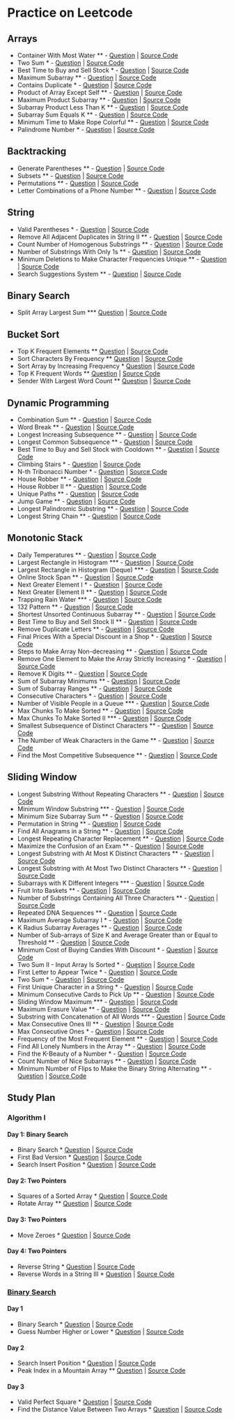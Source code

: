 # Practice on Leetcode
## Arrays
- Container With Most Water ** - [Question](https://leetcode.com/problems/container-with-most-water/) | [Source Code](./arrays/container-with-most-water/main.go)
- Two Sum * - [Question](https://leetcode.com/problems/two-sum/) | [Source Code](./arrays/two-sum/main.go)
- Best Time to Buy and Sell Stock * - [Question](https://leetcode.com/problems/best-time-to-buy-and-sell-stock/) | [Source Code](./arrays/best-time-to-buy-and-sell-stock/main.go)
- Maximum Subarray ** - [Question](https://leetcode.com/problems/maximum-subarray/) | [Source Code](./arrays/maximum-subarray/main.go)
- Contains Duplicate * - [Question](https://leetcode.com/problems/contains-duplicate/) | [Source Code](./arrays/contains-duplicate/main.go)
- Product of Array Except Self ** - [Question](https://leetcode.com/problems/product-of-array-except-self/) | [Source Code](./arrays/product-of-array-except-self/main.go)
- Maximum Product Subarray ** - [Question](https://leetcode.com/problems/maximum-product-subarray/) | [Source Code](./arrays/maximum-product-subarray/main.go)
- Subarray Product Less Than K ** - [Question](https://leetcode.com/problems/subarray-product-less-than-k/) | [Source Code](./arrays/subarray-product-less-than-k/main.go)
- Subarray Sum Equals K ** - [Question](https://leetcode.com/problems/subarray-sum-equals-k/) | [Source Code](./arrays/subarray-sum-equals-k/main.go)
- Minimum Time to Make Rope Colorful ** - [Question](https://leetcode.com/problems/minimum-time-to-make-rope-colorful/) | [Source Code](./arrays/minimum-time-to-make-rope-colorful/main.go)
- Palindrome Number * - [Question](https://leetcode.com/problems/palindrome-number/) | [Source Code](./arrays/palindrome-number/main.go)

## Backtracking
- Generate Parentheses ** - [Question](https://leetcode.com/problems/generate-parentheses/) | [Source Code](backtracking/generate-parentheses/main.go)
- Subsets ** - [Question](https://leetcode.com/problems/subsets/) | [Source Code](backtracking/subsets/main.go)
- Permutations ** - [Question](https://leetcode.com/problems/permutations/) | [Source Code](backtracking/permutations/main.go)
- Letter Combinations of a Phone Number ** - [Question](https://leetcode.com/problems/letter-combinations-of-a-phone-number/) | [Source Code](backtracking/letter-combinations-of-a-phone-number/main.go)

## String
- Valid Parentheses * - [Question](https://leetcode.com/problems/valid-parentheses/) | [Source Code](string/valid-parentheses/main.go)
- Remove All Adjacent Duplicates in String II ** - [Question](https://leetcode.com/problems/remove-all-adjacent-duplicates-in-string-ii/) | [Source Code](string/remove-all-adjacent-duplicates-in-string-ii/main.go)
- Count Number of Homogenous Substrings ** - [Question](https://leetcode.com/problems/count-number-of-homogenous-substrings/) | [Source Code](string/count-number-of-homogenous-substrings/main.go)
- Number of Substrings With Only 1s ** - [Question](https://leetcode.com/problems/number-of-substrings-with-only-1s/) | [Source Code](string/number-of-substrings-with-only-1s/main.go)
- Minimum Deletions to Make Character Frequencies Unique ** - [Question](https://leetcode.com/problems/minimum-deletions-to-make-character-frequencies-unique/) | [Source Code](string/minimum-deletions-to-make-character-frequencies-unique/main.go)
- Search Suggestions System ** - [Question](https://leetcode.com/problems/search-suggestions-system/) | [Source Code](string/search-suggestions-system/main.go)

## Binary Search
- Split Array Largest Sum *** [Question](https://leetcode.com/problems/split-array-largest-sum/) | [Source Code](binary-search/split-array-largest-sum/main.go)

## Bucket Sort
- Top K Frequent Elements ** [Question](https://leetcode.com/problems/top-k-frequent-elements/) | [Source Code](bucket-sort/top-k-frequent-elements/main.go)
- Sort Characters By Frequency ** [Question](https://leetcode.com/problems/sort-characters-by-frequency/) | [Source Code](bucket-sort/sort-characters-by-frequency/main.go)
- Sort Array by Increasing Frequency * [Question](https://leetcode.com/problems/sort-array-by-increasing-frequency/) | [Source Code](bucket-sort/sort-array-by-increasing-frequency/main.go)
- Top K Frequent Words ** [Question](https://leetcode.com/problems/top-k-frequent-words/) | [Source Code](bucket-sort/top-k-frequent-words/main.go)
- Sender With Largest Word Count ** [Question](https://leetcode.com/problems/sender-with-largest-word-count/) | [Source Code](bucket-sort/sender-with-largest-word-count/main.go)

## Dynamic Programming
- Combination Sum ** - [Question](https://leetcode.com/problems/combination-sum/) | [Source Code](dynamic-programming/combination-sum/main.go)
- Word Break ** - [Question](https://leetcode.com/problems/word-break/) | [Source Code](dynamic-programming/word-break/main.go)
- Longest Increasing Subsequence ** - [Question](https://leetcode.com/problems/longest-increasing-subsequence/) | [Source Code](dynamic-programming/longest-increasing-subsequence/main.go)
- Longest Common Subsequence ** - [Question](https://leetcode.com/problems/longest-common-subsequence/) | [Source Code](dynamic-programming/longest-common-subsequence/main.go)
- Best Time to Buy and Sell Stock with Cooldown ** - [Question](https://leetcode.com/problems/best-time-to-buy-and-sell-stock-with-cooldown/) | [Source Code](dynamic-programming/best-time-to-buy-and-sell-stock-with-cooldown/main.go)
- Climbing Stairs * - [Question](https://leetcode.com/problems/climbing-stairs/) | [Source Code](dynamic-programming/climbing-stairs/main.go)
- N-th Tribonacci Number * - [Question](https://leetcode.com/problems/n-th-tribonacci-number/) | [Source Code](dynamic-programming/n-th-tribonacci-number/main.go)
- House Robber ** - [Question](https://leetcode.com/problems/house-robber/) | [Source Code](dynamic-programming/house-robber/main.go)
- House Robber II ** - [Question](https://leetcode.com/problems/house-robber-ii/) | [Source Code](dynamic-programming/house-robber-ii/main.go)
- Unique Paths ** - [Question](https://leetcode.com/problems/unique-paths/) | [Source Code](dynamic-programming/unique-paths/main.go)
- Jump Game ** - [Question](https://leetcode.com/problems/jump-game/) | [Source Code](dynamic-programming/jump-game/main.go)
- Longest Palindromic Substring ** - [Question](https://leetcode.com/problems/longest-palindromic-substring/) | [Source Code](dynamic-programming/longest-palindromic-substring/main.go)
- Longest String Chain ** - [Question](https://leetcode.com/problems/longest-string-chain/) | [Source Code](dynamic-programming/longest-string-chain/main.go)

## Monotonic Stack
- Daily Temperatures ** - [Question](https://leetcode.com/problems/daily-temperatures/) | [Source Code](monotonic_stack/daily-temperatures/main.go)
- Largest Rectangle in Histogram *** - [Question](https://leetcode.com/problems/largest-rectangle-in-histogram/) | [Source Code](monotonic_stack/largest-rectangle-in-histogram/main_stack.go)
- Largest Rectangle in Histogram (Deque) *** - [Question](https://leetcode.com/problems/largest-rectangle-in-histogram/) | [Source Code](monotonic_stack/largest-rectangle-in-histogram/main_deque.go)
- Online Stock Span ** - [Question](https://leetcode.com/problems/online-stock-span/) | [Source Code](monotonic_stack/online-stock-span/main.go)
- Next Greater Element I * - [Question](https://leetcode.com/problems/next-greater-element-i/) | [Source Code](monotonic_stack/next-greater-element-i/main.go)
- Next Greater Element II ** - [Question](https://leetcode.com/problems/next-greater-element-ii/) | [Source Code](monotonic_stack/next-greater-element-ii/main.go)
- Trapping Rain Water *** - [Question](https://leetcode.com/problems/trapping-rain-water/) | [Source Code](monotonic_stack/trapping-rain-water/main.go)
- 132 Pattern ** - [Question](https://leetcode.com/problems/132-pattern/) | [Source Code](monotonic_stack/132-pattern/main.go)
- Shortest Unsorted Continuous Subarray ** - [Question](https://leetcode.com/problems/shortest-unsorted-continuous-subarray/) | [Source Code](monotonic_stack/shortest-unsorted-continuous-subarray/main.go)
- Best Time to Buy and Sell Stock II ** - [Question](https://leetcode.com/problems/best-time-to-buy-and-sell-stock-ii/) | [Source Code](monotonic_stack/best-time-to-buy-and-sell-stock-ii/main.go)
- Remove Duplicate Letters ** - [Question](https://leetcode.com/problems/remove-duplicate-letters/) | [Source Code](monotonic_stack/remove-duplicate-letters/main.go)
- Final Prices With a Special Discount in a Shop * - [Question](https://leetcode.com/problems/final-prices-with-a-special-discount-in-a-shop/) | [Source Code](monotonic_stack/final-prices-with-a-special-discount-in-a-shop/main.go)
- Steps to Make Array Non-decreasing ** - [Question](https://leetcode.com/problems/steps-to-make-array-non-decreasing/) | [Source Code](monotonic_stack/steps-to-make-array-non-decreasing/main.go)
- Remove One Element to Make the Array Strictly Increasing * - [Question](https://leetcode.com/problems/remove-one-element-to-make-the-array-strictly-increasing/) | [Source Code](monotonic_stack/remove-one-element-to-make-the-array-strictly-increasing/main.go)
- Remove K Digits ** - [Question](https://leetcode.com/problems/remove-k-digits/) | [Source Code](monotonic_stack/remove-k-digits/main.go)
- Sum of Subarray Minimums ** - [Question](https://leetcode.com/problems/sum-of-subarray-minimums/) | [Source Code](monotonic_stack/sum-of-subarray-minimums/main.go)
- Sum of Subarray Ranges ** - [Question](https://leetcode.com/problems/sum-of-subarray-ranges/) | [Source Code](monotonic_stack/sum-of-subarray-ranges/main.go)
- Consecutive Characters * - [Question](https://leetcode.com/problems/consecutive-characters/) | [Source Code](monotonic_stack/consecutive-characters/main.go)
- Number of Visible People in a Queue *** - [Question](https://leetcode.com/problems/number-of-visible-people-in-a-queue/) | [Source Code](monotonic_stack/number-of-visible-people-in-a-queue/main.go)
- Max Chunks To Make Sorted ** - [Question](https://leetcode.com/problems/max-chunks-to-make-sorted/) | [Source Code](monotonic_stack/max-chunks-to-make-sorted/main.go)
- Max Chunks To Make Sorted II *** - [Question](https://leetcode.com/problems/max-chunks-to-make-sorted-ii/) | [Source Code](monotonic_stack/max-chunks-to-make-sorted-ii/main.go)
- Smallest Subsequence of Distinct Characters ** - [Question](https://leetcode.com/problems/smallest-subsequence-of-distinct-characters/) | [Source Code](monotonic_stack/smallest-subsequence-of-distinct-characters/main.go)
- The Number of Weak Characters in the Game ** - [Question](https://leetcode.com/problems/the-number-of-weak-characters-in-the-game/) | [Source Code](monotonic_stack/the-number-of-weak-characters-in-the-game/main.go)
- Find the Most Competitive Subsequence ** - [Question](https://leetcode.com/problems/find-the-most-competitive-subsequence/) | [Source Code](monotonic_stack/find-the-most-competitive-subsequence/main.go)

## Sliding Window
- Longest Substring Without Repeating Characters ** - [Question](https://leetcode.com/problems/longest-substring-without-repeating-characters/) | [Source Code](sliding-window/longest-substring-without-repeating-characters/main.go)
- Minimum Window Substring *** - [Question](https://leetcode.com/problems/minimum-window-substring/) | [Source Code](sliding-window/minimum-window-substring/main.go)
- Minimum Size Subarray Sum ** - [Question](https://leetcode.com/problems/minimum-size-subarray-sum/) | [Source Code](sliding-window/minimum-size-subarray-sum/main.go)
- Permutation in String ** - [Question](https://leetcode.com/problems/permutation-in-string/) | [Source Code](sliding-window/permutation-in-string/main.go)
- Find All Anagrams in a String ** - [Question](https://leetcode.com/problems/find-all-anagrams-in-a-string/) | [Source Code](sliding-window/find-all-anagrams-in-a-string/main.go)
- Longest Repeating Character Replacement ** - [Question](https://leetcode.com/problems/longest-repeating-character-replacement/) | [Source Code](sliding-window/longest-repeating-character-replacement/main.go)
- Maximize the Confusion of an Exam ** - [Question](https://leetcode.com/problems/maximize-the-confusion-of-an-exam/) | [Source Code](sliding-window/maximize-the-confusion-of-an-exam/main.go)
- Longest Substring with At Most K Distinct Characters ** - [Question](https://leetcode.com/problems/longest-substring-with-at-most-k-distinct-characters/) | [Source Code](sliding-window/longest-substring-with-at-most-k-distinct-characters/main.go)
- Longest Substring with At Most Two Distinct Characters ** - [Question](https://leetcode.com/problems/longest-substring-with-at-most-two-distinct-characters/) | [Source Code](sliding-window/longest-substring-with-at-most-two-distinct-characters/main.go)
- Subarrays with K Different Integers *** - [Question](https://leetcode.com/problems/subarrays-with-k-different-integers/) | [Source Code](sliding-window/subarrays-with-k-different-integers/main.go)
- Fruit Into Baskets ** - [Question](https://leetcode.com/problems/fruit-into-baskets/) | [Source Code](sliding-window/fruit-into-baskets/main.go)
- Number of Substrings Containing All Three Characters ** - [Question](https://leetcode.com/problems/number-of-substrings-containing-all-three-characters/) | [Source Code](sliding-window/number-of-substrings-containing-all-three-characters/main.go)
- Repeated DNA Sequences ** - [Question](https://leetcode.com/problems/repeated-dna-sequences/) | [Source Code](sliding-window/repeated-dna-sequences/main.go)
- Maximum Average Subarray I * - [Question](https://leetcode.com/problems/maximum-average-subarray-i/) | [Source Code](sliding-window/maximum-average-subarray-i/main.go)
- K Radius Subarray Averages ** - [Question](https://leetcode.com/problems/k-radius-subarray-averages/) | [Source Code](sliding-window/k-radius-subarray-averages/main.go)
- Number of Sub-arrays of Size K and Average Greater than or Equal to Threshold ** - [Question](https://leetcode.com/problems/number-of-sub-arrays-of-size-k-and-average-greater-than-or-equal-to-threshold/) | [Source Code](sliding-window/number-of-sub-arrays-of-size-k-and-average-greater-than-or-equal-to-threshold/main.go)
- Minimum Cost of Buying Candies With Discount * - [Question](https://leetcode.com/problems/minimum-cost-of-buying-candies-with-discount/) | [Source Code](sliding-window/minimum-cost-of-buying-candies-with-discount/main.go)
- Two Sum II - Input Array Is Sorted * - [Question](https://leetcode.com/problems/two-sum-ii-input-array-is-sorted/) | [Source Code](sliding-window/two-sum-ii-input-array-is-sorted/main.go)
- First Letter to Appear Twice * - [Question](https://leetcode.com/problems/first-letter-to-appear-twice/) | [Source Code](sliding-window/first-letter-to-appear-twice/main.go)
- Two Sum * - [Question](https://leetcode.com/problems/two-sum/) | [Source Code](sliding-window/two-sum/main.go)
- First Unique Character in a String * - [Question](https://leetcode.com/problems/first-unique-character-in-a-string/) | [Source Code](sliding-window/first-letter-to-appear-twice/main.go)
- Minimum Consecutive Cards to Pick Up ** - [Question](https://leetcode.com/problems/minimum-consecutive-cards-to-pick-up/) | [Source Code](sliding-window/minimum-consecutive-cards-to-pick-up/main.go)
- Sliding Window Maximum *** - [Question](https://leetcode.com/problems/sliding-window-maximum/) | [Source Code](sliding-window/sliding-window-maximum/main.go)
- Maximum Erasure Value ** - [Question](https://leetcode.com/problems/maximum-erasure-value/) | [Source Code](sliding-window/maximum-erasure-value/main.go)
- Substring with Concatenation of All Words *** - [Question](https://leetcode.com/problems/substring-with-concatenation-of-all-words/) | [Source Code](sliding-window/substring-with-concatenation-of-all-words/main.go)
- Max Consecutive Ones III ** - [Question](https://leetcode.com/problems/max-consecutive-ones-iii/) | [Source Code](sliding-window/max-consecutive-ones-iii/main.go)
- Max Consecutive Ones * - [Question](https://leetcode.com/problems/max-consecutive-ones/) | [Source Code](sliding-window/max-consecutive-ones/main.go)
- Frequency of the Most Frequent Element ** - [Question](https://leetcode.com/problems/frequency-of-the-most-frequent-element/) | [Source Code](sliding-window/frequency-of-the-most-frequent-element/main.go)
- Find All Lonely Numbers in the Array ** - [Question](https://leetcode.com/problems/find-all-lonely-numbers-in-the-array/) | [Source Code](sliding-window/find-all-lonely-numbers-in-the-array/main.go)
- Find the K-Beauty of a Number * - [Question](https://leetcode.com/problems/find-the-k-beauty-of-a-number/) | [Source Code](sliding-window/find-the-k-beauty-of-a-number/main.go)
- Count Number of Nice Subarrays ** - [Question](https://leetcode.com/problems/count-number-of-nice-subarrays/) | [Source Code](sliding-window/count-number-of-nice-subarrays/main.go)
- Minimum Number of Flips to Make the Binary String Alternating ** - [Question](https://leetcode.com/problems/minimum-number-of-flips-to-make-the-binary-string-alternating/) | [Source Code](sliding-window/minimum-number-of-flips-to-make-the-binary-string-alternating/main.go)

## Study Plan
### Algorithm I
#### Day 1: Binary Search
- Binary Search * [Question](https://leetcode.com/problems/binary-search/) | [Source Code](study-plan/algorithm/day-1-binary-search/binary-search/main.go)
- First Bad Version * [Question](https://leetcode.com/problems/first-bad-version/) | [Source Code](study-plan/algorithm/day-1-binary-search/first-bad-version/main.go)
- Search Insert Position * [Question](https://leetcode.com/problems/search-insert-position/) | [Source Code](study-plan/algorithm/day-1-binary-search/search-insert-position/main.go)

#### Day 2: Two Pointers
- Squares of a Sorted Array * [Question](https://leetcode.com/problems/squares-of-a-sorted-array/) | [Source Code](study-plan/algorithm/day-2-two-pointers/squares-of-a-sorted-array/main.go)
- Rotate Array ** [Question](https://leetcode.com/problems/rotate-array/) | [Source Code](study-plan/algorithm/day-2-two-pointers/rotate-array/main.go)

#### Day 3: Two Pointers
- Move Zeroes * [Question](https://leetcode.com/problems/move-zeroes/?envType=study-plan&id=algorithm-i) | [Source Code](study-plan/algorithm/day-3-two-pointers/move-zeroes/main.go)

#### Day 4: Two Pointers
- Reverse String * [Question](https://leetcode.com/problems/reverse-string/?envType=study-plan&id=algorithm-i) | [Source Code](study-plan/algorithm/day-4-two-pointers/reverse-string/main.go)
- Reverse Words in a String III * [Question](https://leetcode.com/problems/reverse-words-in-a-string-iii/?envType=study-plan&id=algorithm-i) | [Source Code](study-plan/algorithm/day-4-two-pointers/reverse-words-in-a-string-iii/main.go)

### [Binary Search](https://leetcode.com/study-plan/binary-search/)
#### Day 1
- Binary Search * [Question](https://leetcode.com/problems/binary-search/?envType=study-plan&id=binary-search-i) | [Source Code](study-plan/algorithm/day-1-binary-search/binary-search/main.go)
- Guess Number Higher or Lower * [Question](https://leetcode.com/problems/guess-number-higher-or-lower/?envType=study-plan&id=binary-search-i) | [Source Code](study-plan/binary-search-i/guess-number-higher-or-lower/main.go)
#### Day 2
- Search Insert Position * [Question](https://leetcode.com/problems/search-insert-position/?envType=study-plan&id=binary-search-i) | [Source Code](study-plan/algorithm/day-1-binary-search/search-insert-position/main.go)
- Peak Index in a Mountain Array ** [Question](https://leetcode.com/problems/peak-index-in-a-mountain-array/?envType=study-plan&id=binary-search-i) | [Source Code](study-plan/binary-search-i/peak-index-in-a-mountain-array/main.go)
#### Day 3
- Valid Perfect Square * [Question](https://leetcode.com/problems/valid-perfect-square/?envType=study-plan&id=binary-search-i) | [Source Code](study-plan/binary-search-i/valid-perfect-square/main.go)
- Find the Distance Value Between Two Arrays * [Question](https://leetcode.com/problems/find-the-distance-value-between-two-arrays/?envType=study-plan&id=binary-search-i) | [Source Code](study-plan/binary-search-i/find-the-distance-value-between-two-arrays/main.go)
